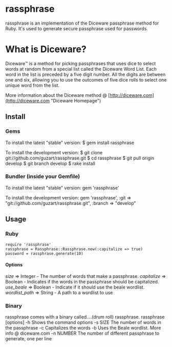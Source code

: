 rassphrase
==========

rassphrase is an implementation of the Diceware passphrase method for Ruby. 
It's used to generate secure passphrase used for passwords.

What is Diceware?
=================

Diceware&trade; is a method for picking passphrases that uses dice to select words at 
random from a special list called the Diceware Word List. Each word in the list 
is preceded by a five digit number. All the digits are between one and six, 
allowing you to use the outcomes of five dice rolls to select one unique word from the list.

More information about the Diceware method @ [http://diceware.com](http://diceware.com "Diceware Homepage")


Install
-------

### Gems

To install the latest "stable" version:
    $ gem install rassphrase

To install the development version:
    $ git clone git://github.com/guzart/rassphrase.git
    $ cd rassphrase
    $ git pull origin develop
    $ git branch develop
    $ rake install

### Bundler (inside your Gemfile)

To install the latest "stable" version:
    gem 'rassphrase'

To install the development version:
    gem 'rassphrase', :git => "git://github.com/guzart/rassphrase.git", :branch => "develop"

Usage
-----

### Ruby

    require 'rassphrase'
    rassphrase = Rassphrase::Rassphrase.new(:capitalize => true)
    password = rassphrase.generate(10)


#### Options

*size* => Integer - The number of words that make a passphrase.
*capitalize* => Boolean - Indicates if the words in the passphrase should be capitalized.
*use_beale* => Boolean - Indicate if it should use the beale wordlist.
*wordlist_path* => String - A path to a wordlist to use

### Binary

rassphrase comes with a binary called....(drum roll) rassphrase.
    rassphrase [options]
      -h          Shows the command options
      -s SIZE     The number of words in the passphrase
      -c          Capitalizes the words
      -b          Uses the Beale wordlist. More info @ diceware.com
      -n NUMBER   The number of different passphrase to generate, one per line
